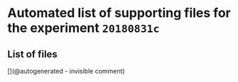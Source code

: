 # Automated list of supporting files for the __experiment `20180831c`__

## List of files

[](@autogenerated - invisible comment)